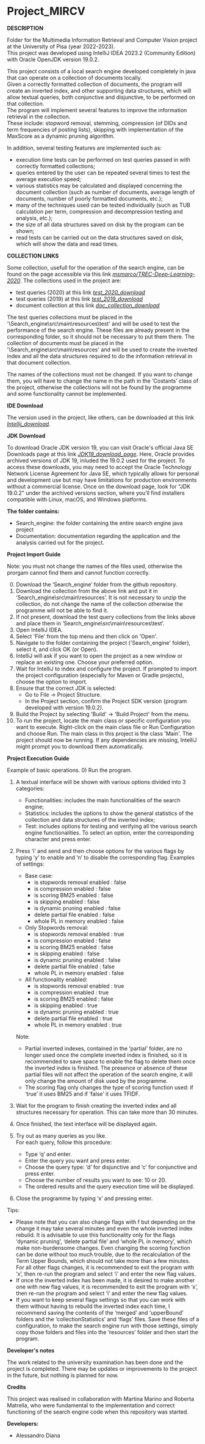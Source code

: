 # Project_MIRCV
**DESCRIPTION**  
  
Folder for the Multimedia Information Retrieval and Computer Vision project at the University of Pisa (year 2022-2023).  
This project was developed using IntelliJ IDEA 2023.2 (Community Edition) with Oracle OpenJDK version 19.0.2.  

This project consists of a local search engine developed completely in java that can operate on a collection of documents locally.  
Given a correctly formatted collection of documents, the program will create an inverted index, and other supporting data structures, which will allow textual queries, both conjunctive and disjunctive, to be performed on that collection.  
The program will implement several features to improve the information retrieval in the collection.  
These include: stopword removal, stemming, compression (of DIDs and term frequencies of posting lists), skipping with implementation of the MaxScore as a dynamic pruning algorithm.   

In addition, several testing features are implemented such as:  
- execution time tests can be performed on test queries passed in with correctly formatted collections;
- queries entered by the user can be repeated several times to test the average execution speed;
- various statistics may be calculated and displayed concerning the document collection (such as number of documents, average length of documents, number of poorly formatted documents, etc.);
- many of the techniques used can be tested individually (such as TUB calculation per term, compression and decompression testing and analysis, etc.);
- the size of all data structures saved on disk by the program can be shown;
- read tests can be carried out on the data structures saved on disk, which will show the data and read times.


**COLLECTION LINKS**  
  
Some collection, usefull for the operation of the search engine, can be found on the page accessible via this link [*msmarco/TREC-Deep-Learning-2020*](https://microsoft.github.io/msmarco/TREC-Deep-Learning-2020).
The collections used in the project are:
- test queries (2020) at this link [*test_2020_download*](https://msmarco.z22.web.core.windows.net/msmarcoranking/msmarco-test2020-queries.tsv.gz)
- test queries (2019) at this link [*test_2019_download*](https://msmarco.z22.web.core.windows.net/msmarcoranking/msmarco-test2019-queries.tsv.gz)
- document collection at this link [*doc_collection_download*](https://msmarco.z22.web.core.windows.net/msmarcoranking/collection.tar.gz)
  
The test queries collections must be placed in the '\Search_engine\src\main\resources\test' and will be used to test the performance of the search engine. 
These files are already present in the corresponding folder, so it should not be necessary to put them there.
The collection of documents must be placed in the '\Search_engine\src\main\resources' and will be used to create the inverted index and all the data structures required to do the
information retrieval in that document collection.
  
The names of the collections must not be changed. If you want to change them, you will have to change the name in the path in the ‘Costants’ class of the project, otherwise the 
collections will not be found by the programme and some functionality cannot be implemented.

**IDE Download**  
  
The version used in the project, like others, can be downloaded at this link [*Intellij_download*](https://www.jetbrains.com/idea/download/other.html). 


**JDK Download**  
  
To download Oracle JDK version 19, you can visit Oracle's official Java SE Downloads page at this link [*JDK19_download_page*](https://www.oracle.com/java/technologies/javase/jdk19-archive-downloads.html). 
Here, Oracle provides archived versions of JDK 19, inluded the 19.0.2 used for the project.
To access these downloads, you may need to accept the Oracle Technology Network License Agreement for Java SE, which typically allows for personal and development use but may 
have limitations for production environments without a commercial license. Once on the download page, look for "JDK 19.0.2" under the archived versions section, where you’ll find 
installers compatible with Linux, macOS, and Windows platforms.


**The folder contains:**  
  
- Search_engine: the folder containing the entire search engine java project
- Documentation: documentation regarding the application and the analysis carried out for the project.


**Project Import Guide**  
  
Note: you must not change the names of the files used, otherwise the prorgam cannot find them and cannot function correctly.  
  
0) Download the ‘Search_engine’ folder from the github repository.
1) Download the collection from the above link and put it in ‘Search_engine\src\main\resources’. 
   It is not necessary to unzip the collection, do not change the name of the collection otherwise the programme will not be able to find it.
2) If not present, download the test query collections from the links above and place them in ‘Search_engine\src\main\resources\test’.
3) Open IntelliJ IDEA.
4) Select 'File' from the top menu and then click on 'Open'.
5) Navigate to the folder containing the project ('Search_engine' folder), select it, and click OK (or Open).
6) IntelliJ will ask if you want to open the project as a new window or replace an existing one. Choose your preferred option.
5) Wait for IntelliJ to index and configure the project. If prompted to import the project configuration (especially for Maven or Gradle projects), choose the option to import.
6) Ensure that the correct JDK is selected:
     - Go to File -> Project Structure.
     - In the Project section, confirm the Project SDK version (program developed with version 19.0.2).
7) Build the Project by selecting 'Build' -> 'Build Project' from the menu.
8) To run the project, locate the main class or specific configuration you want to execute. Right-click on the main class file or Run Configuration and choose Run. The main class in this project is the class 'Main'.
   The project should now be running. If any dependencies are missing, IntelliJ might prompt you to download them automatically.


**Project Execution Guide**  
  
Example of basic operations.
0) Run the program.
1) A textual interface will be shown with various options divided into 3 categories:
      - Functionalities: includes the main functionalities of the search engine;
      - Statistics: includes the options to show the general statistics of the collection and data structures of the inverted index; 
      - Test: includes options for testing and verifying all the various search engine functionalities.
   To select an option, enter the corresponding character and press enter.
2) Press ‘i’ and send and then choose options for the various flags by typing ‘y’ to enable and ‘n’ to disable the corresponding flag. 
   Examples of settings:
   - Base case: 
      - is stopwords removal enabled : false
      - is compression enabled       : false
      - is scoring BM25 enabled      : false
      - is skipping enabled          : false
      - is dynamic pruning enabled   : false
      - delete partial file enabled  : false
      - whole PL in memory enabled   : false
    - Only Stopwords removal:
      - is stopwords removal enabled : true
      - is compression enabled       : false
      - is scoring BM25 enabled      : false
      - is skipping enabled          : false
      - is dynamic pruning enabled   : false
      - delete partial file enabled  : false
      - whole PL in memory enabled   : false 
    - All functionality enabled:
      - is stopwords removal enabled : true
      - is compression enabled       : true
      - is scoring BM25 enabled      : false
      - is skipping enabled          : true
      - is dynamic pruning enabled   : true
      - delete partial file enabled  : true
      - whole PL in memory enabled   : true
  
    Note: 
      - Partial inverted indexes, contained in the ‘partial’ folder, are no longer used once the complete inverted index is finished, so it is recommended to save space to enable 
        the flag to delete them once the inverted index is finished. The presence or absence of these partial files will not affect the operation of the search engine, 
	it will only change the amount of disk used by the programme.
      - The scoring flag only changes the type of scoring function used: if ‘true’ it uses BM25 and if ‘false’ it uses TFIDF.
3) Wait for the program to finish creating the inverted index and all structures necessary for operation. This can take more than 30 minutes.
4) Once finished, the text interface will be displayed again.
5) Try out as many queries as you like.  
   For each query, follow this procedure:
   - Type ‘q’ and enter.
   - Enter the query you want and press enter.
   - Choose the query type: ‘d’ for disjunctive and ‘c’ for conjunctive and press enter.
   - Choose the number of results you want to see: 10 or 20.
   - The ordered results and the query execution time will be displayed.
6) Close the programme by typing ‘x’ and pressing enter.

Tips:  
   - Please note that you can also change flags with f but depending on the change it may take several minutes and even the whole inverted index rebuild. 
     It is advisable to use this functionality only for the flags ‘dynamic pruning’, ‘delete partial file’ and ‘whole PL in memory’, which make non-burdensome changes. 
     Even changing the scoring function can be done without too much trouble, due to the recalculation of the Term Upper Bounds, which should not take more than a few minutes.
     For all other flags changes, it is recommended to exit the program with ‘x’, then re-run the program and select ‘i’ and enter the new flag values. 
   - If once the inverted index has been made, it is desired to make another one with new flag values, it is recommended to exit the program with ‘x’, then re-run the program and select ‘i’
     and enter the new flag values.
   - If you want to keep several flags settings so that you can work with them without having to rebuild the inverted index each time, I recommend saving the contents of the ‘merged’ and 
     ‘upperBound’ folders and the ‘collectionStatistics’ and ‘flags’ files. Save these files of a configuration, to make the search engine run with those settings, simply copy those 
     folders and files into the ‘resources’ folder and then start the program. 
	    

**Developer's notes**  
  
The work related to the university examination has been done and the project is completed. 
There may be updates or improvements to the project in the future, but nothing is planned for now.


**Credits**  
  
This project was realised in collaboration with Martina Marino and Roberta Matrella, who were fundamental to the implementation and correct functioning of the search engine code when this repository was started. 


**Developers:**  
- Alessandro Diana